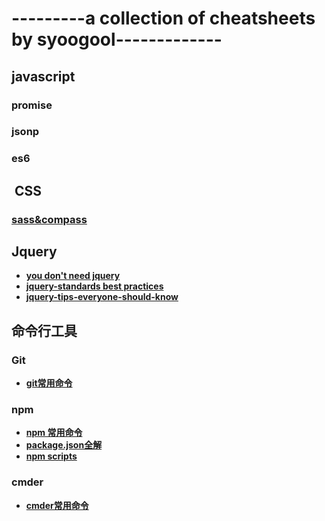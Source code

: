 # ---------a collection of cheatsheets by syoogool-------------

##  javascript
### promise
### jsonp
### es6

##  CSS

### [sass&compass](https://gist.github.com/Syoogool/c9c83a4922d8d277e7b77c55a1b47895)
### 

##  Jquery
+ [**you don't need jquery**](http://youmightnotneedjquery.com/)
+ [**jquery-standards best practices**](http://lab.abhinayrathore.com/jquery-standards/#Chaining)
+ [**jquery-tips-everyone-should-know**](https://github.com/jobbole/jquery-tips-everyone-should-know)

## 命令行工具

### Git
+ [**git常用命令**]()

### npm
+ [**npm 常用命令**](http://www.cnblogs.com/webxiaochou/p/6664906.html)
+ [**package.json全解**](http://www.cnblogs.com/webxiaochou/p/6664906.html)
+ [**npm scripts**](http://www.ruanyifeng.com/blog/2016/10/npm_scripts.html)

### cmder
+ [**cmder常用命令**]()

